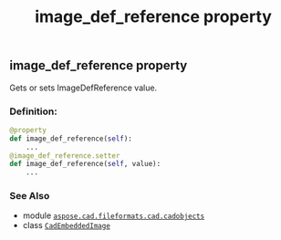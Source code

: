﻿---
title: image_def_reference property
second_title: Aspose.CAD for Python via .NET API References
description: 
type: docs
weight: 310
url: /python-net/aspose.cad.fileformats.cad.cadobjects/cadembeddedimage/image_def_reference/
is_root: false
---

## image_def_reference property


Gets or sets ImageDefReference value.
### Definition:
```python
@property
def image_def_reference(self):
    ...
@image_def_reference.setter
def image_def_reference(self, value):
    ...
```

### See Also
* module [`aspose.cad.fileformats.cad.cadobjects`](../../)
* class [`CadEmbeddedImage`](/cad/python-net/aspose.cad.fileformats.cad.cadobjects/cadembeddedimage)
